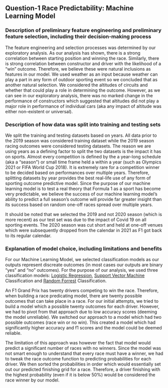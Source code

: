 ## Question-1 Race Predictability: Machine Learning Model

### Description of preliminary feature engineering and preliminary feature selection, including their decision-making process

The feature engineering and selection processes was determined by our exploratory analysis. As our analysis has shown, there is a strong correlation between starting position and winning the race. Similarly, there is strong correlation between constructor and driver with the likelihood of a “win” outcome. Therefore, we believe these were natural inclusions as features in our model. We used weather as an input because weather can play a part in any form of outdoor sporting event so we concluded that as another natural selection. We considered the altitudes of circuits and whether that could play a role in determining the outcome. However, as we can see in our exploratory analysis, there was no marked change in the performance of constructors which suggested that altitudes did not play a major role in performance of individual cars (aka any impact of altitude was either non-existent or universal). 

### Description of how data was split into training and testing sets

We split the training and testing datasets based on years. All data prior to the 2019 season was considered training dataset while the 2019 season racing outcomes were considered testing datasets.  The reason we are using years as a defining factor to split the two datasets is the impact it has on sports. Almost every competition is defined by the a year-long schedule (aka a “season”) or small time frame held a within a year (such as Olympics 2021 or FIFA World Cup 2018). It is extremely rare for a competition winner to be decided based on performances over multiple years. Therefore, splitting datasets by year provides the best real-life use of any form of sporting outcome predictive model. Since the purpose of our machine learning model is to test a real theory that Formula 1 as a sport has become very predictable, we believe the success of our machine learning model’s ability to predict a full season’s outcome will provide far greater insight than its success based on random one-off races spread over multiple years. 

It should be noted that we selected the 2019 and not 2020 season (which is more recent) as our test set was due to the impact of Covid 19 on all sporting events. The 2020 season was cut short and held at one-off venues which were subsequently dropped from the calendar in 2021 as F1 got back to its regular calendar. 

### Explanation of model choice, including limitations and benefits

For our Machine Learning Model, we selected classification models as our outputs represent discreate outcomes (in most cases our outputs are binary “yes” and “no” outcomes). For the purpose of our analysis, we used three classification models: [Logistic Regression](https://github.com/Vignesh-Bala11/Capstone-Project/blob/Shah_Repo/Trial%20Code%20-%20ML%20-%20Shah%20-%20Week%202/2.%20Win_Predictor_LogRegression.ipynb), [Support Vector Machine](https://github.com/Vignesh-Bala11/Capstone-Project/blob/Shah_Repo/Trial%20Code%20-%20ML%20-%20Shah%20-%20Week%202/3.%20Race_Predictor_SVM.ipynb) Classification and [Random Forrest](https://github.com/Vignesh-Bala11/Capstone-Project/blob/Shah_Repo/Trial%20Code%20-%20ML%20-%20Shah%20-%20Week%202/4.%20Race_Predictor_RandForrest.ipynb) Classification. 

An F1 Grand Prix has twenty drivers competing to win the race. Therefore, when building a race predicating model, there are twenty possible outcomes that can take place in a race. For our initial attempts, we tried to build a model which a possible twenty outcomes for each driver. However, we had to pivot from that approach due to low accuracy scores (deeming the model unreliable). We switched our approach to a model which had two possible outcomes (race win or no win). This created a model which had significantly higher accuracy and f1 scores and the model could be deemed reliable. 

The limitation of this approach was however the fact that model would predict a significant number of races with no winners. Since the model was not smart enough to understand that every race must have a winner, we had to tweak the race outcome function to predicting probabilities for each driver. We then sorted the probabilities in order which would essentially set out our predicted finishing grid for a race. Therefore, a driver finishing with the highest probability (even if it is below 50%) would be considered the race winner by our model. 

